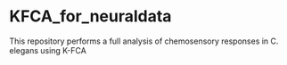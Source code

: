 # KFCA_for_neuraldata
This repository performs  a full analysis of chemosensory responses in C. elegans using K-FCA
